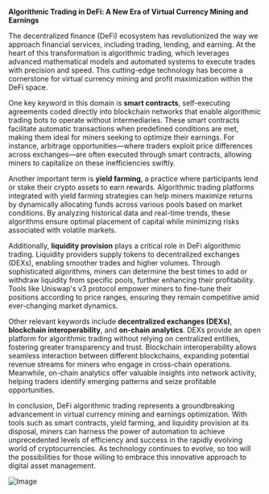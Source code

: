 **Algorithmic Trading in DeFi: A New Era of Virtual Currency Mining and Earnings**

The decentralized finance (DeFi) ecosystem has revolutionized the way we approach financial services, including trading, lending, and earning. At the heart of this transformation is algorithmic trading, which leverages advanced mathematical models and automated systems to execute trades with precision and speed. This cutting-edge technology has become a cornerstone for virtual currency mining and profit maximization within the DeFi space.

One key keyword in this domain is **smart contracts**, self-executing agreements coded directly into blockchain networks that enable algorithmic trading bots to operate without intermediaries. These smart contracts facilitate automatic transactions when predefined conditions are met, making them ideal for miners seeking to optimize their earnings. For instance, arbitrage opportunities—where traders exploit price differences across exchanges—are often executed through smart contracts, allowing miners to capitalize on these inefficiencies swiftly.

Another important term is **yield farming**, a practice where participants lend or stake their crypto assets to earn rewards. Algorithmic trading platforms integrated with yield farming strategies can help miners maximize returns by dynamically allocating funds across various pools based on market conditions. By analyzing historical data and real-time trends, these algorithms ensure optimal placement of capital while minimizing risks associated with volatile markets.

Additionally, **liquidity provision** plays a critical role in DeFi algorithmic trading. Liquidity providers supply tokens to decentralized exchanges (DEXs), enabling smoother trades and higher volumes. Through sophisticated algorithms, miners can determine the best times to add or withdraw liquidity from specific pools, further enhancing their profitability. Tools like Uniswap's v3 protocol empower miners to fine-tune their positions according to price ranges, ensuring they remain competitive amid ever-changing market dynamics.

Other relevant keywords include **decentralized exchanges (DEXs)**, **blockchain interoperability**, and **on-chain analytics**. DEXs provide an open platform for algorithmic trading without relying on centralized entities, fostering greater transparency and trust. Blockchain interoperability allows seamless interaction between different blockchains, expanding potential revenue streams for miners who engage in cross-chain operations. Meanwhile, on-chain analytics offer valuable insights into network activity, helping traders identify emerging patterns and seize profitable opportunities.

In conclusion, DeFi algorithmic trading represents a groundbreaking advancement in virtual currency mining and earnings optimization. With tools such as smart contracts, yield farming, and liquidity provision at its disposal, miners can harness the power of automation to achieve unprecedented levels of efficiency and success in the rapidly evolving world of cryptocurrencies. As technology continues to evolve, so too will the possibilities for those willing to embrace this innovative approach to digital asset management.

![Image](https://github.com/user-attachments/assets/31692037-0104-4703-abd1-696b6a7dd41b)